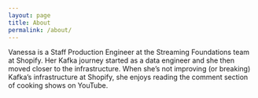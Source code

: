 ```yaml
---
layout: page
title: About
permalink: /about/
---
```


Vanessa is a Staff Production Engineer at the Streaming Foundations team at Shopify. 
Her Kafka journey started as a data engineer and she then moved closer to the infrastructure. 
When she’s not improving (or breaking) Kafka’s infrastructure at Shopify, she enjoys reading the comment section of cooking shows on YouTube.
